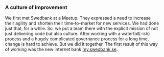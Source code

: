 ### A culture of improvement

We first met Swedbank at a Meetup. They expressed a need to increase their agility and shorten their time-to-market for new services. We had done just that, for a while. So, we put a team there with the explicit mission of not just delivering code but also culture. After working with a waterfall(-ish) process and a hugely complicated governance process for a long time, change is hard to achieve. But we did it together. The first result of this way of working was the new internet bank [my.swedbank.se](http://my.swedbank.se).
